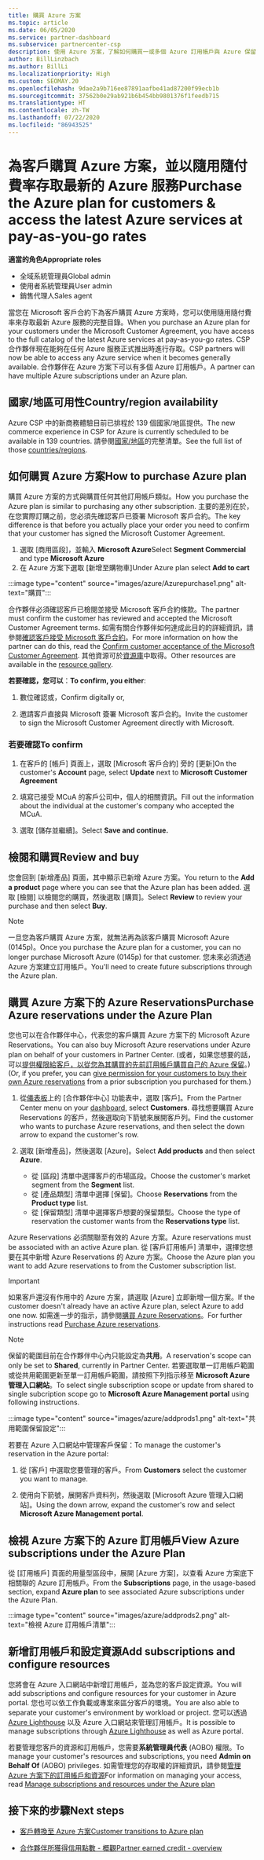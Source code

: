 ```yaml
---
title: 購買 Azure 方案
ms.topic: article
ms.date: 06/05/2020
ms.service: partner-dashboard
ms.subservice: partnercenter-csp
description: 使用 Azure 方案，了解如何購買一或多個 Azure 訂用帳戶與 Azure 保留，以設定資源及檢視或新增訂用帳戶。
author: BillLinzbach
ms.author: BillLi
ms.localizationpriority: High
ms.custom: SEOMAY.20
ms.openlocfilehash: 9dae2a9b716ee87891aafbe41ad87200f99ecb1b
ms.sourcegitcommit: 37562b0e29ab921b6b454bb9801376f1feedb715
ms.translationtype: HT
ms.contentlocale: zh-TW
ms.lasthandoff: 07/22/2020
ms.locfileid: "86943525"
---
```

# <a name="purchase-the-azure-plan-for-customers--access-the-latest-azure-services-at-pay-as-you-go-rates"></a><span data-ttu-id="f0193-103">為客戶購買 Azure 方案，並以隨用隨付費率存取最新的 Azure 服務</span><span class="sxs-lookup"><span data-stu-id="f0193-103">Purchase the Azure plan for customers & access the latest Azure services at pay-as-you-go rates</span></span>

<span data-ttu-id="f0193-104">**適當的角色**</span><span class="sxs-lookup"><span data-stu-id="f0193-104">**Appropriate roles**</span></span>
- <span data-ttu-id="f0193-105">全域系統管理員</span><span class="sxs-lookup"><span data-stu-id="f0193-105">Global admin</span></span>
- <span data-ttu-id="f0193-106">使用者系統管理員</span><span class="sxs-lookup"><span data-stu-id="f0193-106">User admin</span></span>
- <span data-ttu-id="f0193-107">銷售代理人</span><span class="sxs-lookup"><span data-stu-id="f0193-107">Sales agent</span></span>

<span data-ttu-id="f0193-108">當您在 Microsoft 客戶合約下為客戶購買 Azure 方案時，您可以使用隨用隨付費率來存取最新 Azure 服務的完整目錄。</span><span class="sxs-lookup"><span data-stu-id="f0193-108">When you purchase an Azure plan for your customers under the Microsoft Customer Agreement, you have access to the full catalog of the latest Azure services at pay-as-you-go rates.</span></span> <span data-ttu-id="f0193-109">CSP 合作夥伴現在能夠在任何 Azure 服務正式推出時進行存取。</span><span class="sxs-lookup"><span data-stu-id="f0193-109">CSP partners will now be able to access any Azure service when it becomes generally available.</span></span> <span data-ttu-id="f0193-110">合作夥伴在 Azure 方案下可以有多個 Azure 訂用帳戶。</span><span class="sxs-lookup"><span data-stu-id="f0193-110">A partner can have multiple Azure subscriptions under an Azure plan.</span></span> 

## <a name="countryregion-availability"></a><span data-ttu-id="f0193-111">國家/地區可用性</span><span class="sxs-lookup"><span data-stu-id="f0193-111">Country/region availability</span></span>
<span data-ttu-id="f0193-112">Azure CSP 中的新商務體驗目前已排程於 139 個國家/地區提供。</span><span class="sxs-lookup"><span data-stu-id="f0193-112">The new commerce experience in CSP for Azure is currently scheduled to be available in 139 countries.</span></span> <span data-ttu-id="f0193-113">請參閱[國家/地區](https://query.prod.cms.rt.microsoft.com/cms/api/am/binary/RE3QN0x)的完整清單。</span><span class="sxs-lookup"><span data-stu-id="f0193-113">See the full list of those [countries/regions](https://query.prod.cms.rt.microsoft.com/cms/api/am/binary/RE3QN0x).</span></span> 

## <a name="how-to-purchase-azure-plan"></a><span data-ttu-id="f0193-114">如何購買 Azure 方案</span><span class="sxs-lookup"><span data-stu-id="f0193-114">How to purchase Azure plan</span></span>

<span data-ttu-id="f0193-115">購買 Azure 方案的方式與購買任何其他訂用帳戶類似。</span><span class="sxs-lookup"><span data-stu-id="f0193-115">How you purchase the Azure plan is similar to purchasing any other subscription.</span></span> <span data-ttu-id="f0193-116">主要的差別在於，在您實際訂購之前，您必須先確認客戶已簽署 Microsoft 客戶合約。</span><span class="sxs-lookup"><span data-stu-id="f0193-116">The key difference is that before you actually place your order you need to confirm that your customer has signed the Microsoft Customer Agreement.</span></span>

1. <span data-ttu-id="f0193-117">選取 [商用區段]，並輸入 **Microsoft Azure**</span><span class="sxs-lookup"><span data-stu-id="f0193-117">Select **Segment Commercial** and type **Microsoft Azure**</span></span> 
2. <span data-ttu-id="f0193-118">在 Azure 方案下選取 [新增至購物車]</span><span class="sxs-lookup"><span data-stu-id="f0193-118">Under Azure plan select **Add to cart**</span></span>

:::image type="content" source="images/azure/Azurepurchase1.png" alt-text="購買":::

<span data-ttu-id="f0193-120">合作夥伴必須確認客戶已檢閱並接受 Microsoft 客戶合約條款。</span><span class="sxs-lookup"><span data-stu-id="f0193-120">The partner must confirm the customer has reviewed and accepted the Microsoft Customer Agreement terms.</span></span> <span data-ttu-id="f0193-121">如需有關合作夥伴如何達成此目的的詳細資訊，請參閱[確認客戶接受 Microsoft 客戶合約](confirm-customer-agreement.md)。</span><span class="sxs-lookup"><span data-stu-id="f0193-121">For more information on how the partner can do this, read the [Confirm customer acceptance of the Microsoft Customer Agreement](confirm-customer-agreement.md).</span></span> <span data-ttu-id="f0193-122">其他資源可於[資源庫](https://partner.microsoft.com/resources/collection/Microsoft-Customer-Agreement-in-the-CSP-program#/)中取得。</span><span class="sxs-lookup"><span data-stu-id="f0193-122">Other resources are available in the [resource gallery](https://partner.microsoft.com/resources/collection/Microsoft-Customer-Agreement-in-the-CSP-program#/).</span></span>

<span data-ttu-id="f0193-123">**若要確認，您可以**：</span><span class="sxs-lookup"><span data-stu-id="f0193-123">**To confirm, you either**:</span></span> 

1. <span data-ttu-id="f0193-124">數位確認或，</span><span class="sxs-lookup"><span data-stu-id="f0193-124">Confirm digitally or,</span></span>

2. <span data-ttu-id="f0193-125">邀請客戶直接與 Microsoft 簽署 Microsoft 客戶合約。</span><span class="sxs-lookup"><span data-stu-id="f0193-125">Invite the customer to sign the Microsoft Customer Agreement directly with Microsoft.</span></span> 

### <a name="to-confirm"></a><span data-ttu-id="f0193-126">若要確認</span><span class="sxs-lookup"><span data-stu-id="f0193-126">To confirm</span></span> 

1. <span data-ttu-id="f0193-127">在客戶的 [帳戶] 頁面上，選取 [Microsoft 客戶合約] 旁的 [更新]</span><span class="sxs-lookup"><span data-stu-id="f0193-127">On the customer's **Account** page, select **Update** next to **Microsoft Customer Agreement**</span></span>  

2. <span data-ttu-id="f0193-128">填寫已接受 MCuA 的客戶公司中，個人的相關資訊。</span><span class="sxs-lookup"><span data-stu-id="f0193-128">Fill out the information about the individual at the customer's company who accepted the MCuA.</span></span>

3. <span data-ttu-id="f0193-129">選取 [儲存並繼續]。</span><span class="sxs-lookup"><span data-stu-id="f0193-129">Select **Save and continue.**</span></span>  

## <a name="review-and-buy"></a><span data-ttu-id="f0193-130">檢閱和購買</span><span class="sxs-lookup"><span data-stu-id="f0193-130">Review and buy</span></span>

<span data-ttu-id="f0193-131">您會回到 [新增產品] 頁面，其中顯示已新增 Azure 方案。</span><span class="sxs-lookup"><span data-stu-id="f0193-131">You return to the **Add a product** page where you can see that the Azure plan has been added.</span></span> <span data-ttu-id="f0193-132">選取 [檢閱] 以檢閱您的購買，然後選取 [購買]。</span><span class="sxs-lookup"><span data-stu-id="f0193-132">Select **Review** to review your purchase and then select **Buy**.</span></span> 

>[!Note]
><span data-ttu-id="f0193-133">一旦您為客戶購買 Azure 方案，就無法再為該客戶購買 Microsoft Azure (0145p)。</span><span class="sxs-lookup"><span data-stu-id="f0193-133">Once you purchase the Azure plan for a customer, you can no longer purchase Microsoft Azure (0145p) for that customer.</span></span> <span data-ttu-id="f0193-134">您未來必須透過 Azure 方案建立訂用帳戶。</span><span class="sxs-lookup"><span data-stu-id="f0193-134">You'll need to create future subscriptions through the Azure plan.</span></span>

## <a name="purchase-azure-reservations-under-the-azure-plan"></a><span data-ttu-id="f0193-135">購買 Azure 方案下的 Azure Reservations</span><span class="sxs-lookup"><span data-stu-id="f0193-135">Purchase Azure reservations under the Azure Plan</span></span> 
  
<span data-ttu-id="f0193-136">您也可以在合作夥伴中心，代表您的客戶購買 Azure 方案下的 Microsoft Azure Reservations。</span><span class="sxs-lookup"><span data-stu-id="f0193-136">You can also buy Microsoft Azure reservations under Azure plan on behalf of your customers in Partner Center.</span></span> <span data-ttu-id="f0193-137">(或者，如果您想要的話，可以[提供權限給客戶，以從您為其購買的先前訂用帳戶購買自己的 Azure 保留](give-customers-permission.md)。)</span><span class="sxs-lookup"><span data-stu-id="f0193-137">(Or, if you prefer, you can [give permission for your customers to buy their own Azure reservations](give-customers-permission.md) from a prior subscription you purchased for them.)</span></span>

1. <span data-ttu-id="f0193-138">從[儀表板](https://partner.microsoft.com/dashboard/)上的 [合作夥伴中心] 功能表中，選取 [客戶]。</span><span class="sxs-lookup"><span data-stu-id="f0193-138">From the Partner Center menu on your [dashboard](https://partner.microsoft.com/dashboard/), select **Customers**.</span></span> <span data-ttu-id="f0193-139">尋找想要購買 Azure Reservations 的客戶，然後選取向下箭號來展開客戶列。</span><span class="sxs-lookup"><span data-stu-id="f0193-139">Find the customer who wants to purchase Azure reservations, and then select the down arrow to expand the customer's row.</span></span>

2. <span data-ttu-id="f0193-140">選取 [新增產品]，然後選取 [Azure]。</span><span class="sxs-lookup"><span data-stu-id="f0193-140">Select **Add products** and then select **Azure**.</span></span> 

   - <span data-ttu-id="f0193-141">從 [區段] 清單中選擇客戶的市場區段。</span><span class="sxs-lookup"><span data-stu-id="f0193-141">Choose the customer's market segment from the **Segment** list.</span></span>
   - <span data-ttu-id="f0193-142">從 [產品類型] 清單中選擇 [保留]。</span><span class="sxs-lookup"><span data-stu-id="f0193-142">Choose **Reservations** from the **Product type** list.</span></span>
   - <span data-ttu-id="f0193-143">從 [保留類型] 清單中選擇客戶想要的保留類型。</span><span class="sxs-lookup"><span data-stu-id="f0193-143">Choose the type of reservation the customer wants from the **Reservations type** list.</span></span>

<span data-ttu-id="f0193-144">Azure Reservations 必須關聯至有效的 Azure 方案。</span><span class="sxs-lookup"><span data-stu-id="f0193-144">Azure reservations must be associated with an active Azure plan.</span></span> <span data-ttu-id="f0193-145">從 [客戶訂用帳戶] 清單中，選擇您想要在其中新增 Azure Reservations 的 Azure 方案。</span><span class="sxs-lookup"><span data-stu-id="f0193-145">Choose the Azure plan you want to add Azure reservations to from the Customer subscription list.</span></span> 

>[!Important] 
><span data-ttu-id="f0193-146">如果客戶還沒有作用中的 Azure 方案，請選取 [Azure] 立即新增一個方案。</span><span class="sxs-lookup"><span data-stu-id="f0193-146">If the customer doesn't already have an active Azure plan, select Azure to add one now.</span></span> <span data-ttu-id="f0193-147">如需進一步的指示，請參閱[購買 Azure Reservations](azure-reservations-buying.md#purchase-azure-reservations)。</span><span class="sxs-lookup"><span data-stu-id="f0193-147">For further instructions read [Purchase Azure reservations](azure-reservations-buying.md#purchase-azure-reservations).</span></span>

>[!Note]
><span data-ttu-id="f0193-148">保留的範圍目前在合作夥伴中心內只能設定為**共用**。</span><span class="sxs-lookup"><span data-stu-id="f0193-148">A reservation's scope can only be set to **Shared**, currently in Partner Center.</span></span> <span data-ttu-id="f0193-149">若要選取單一訂用帳戶範圍或從共用範圍更新至單一訂用帳戶範圍，請按照下列指示移至 **Microsoft Azure 管理入口網站**。</span><span class="sxs-lookup"><span data-stu-id="f0193-149">To select single subscription scope or update from shared to single subcription scope go to **Microsoft Azure Management portal** using following instructions.</span></span> 

:::image type="content" source="images/azure/addprods1.png" alt-text="共用範圍保留設定":::

<span data-ttu-id="f0193-151">若要在 Azure 入口網站中管理客戶保留：</span><span class="sxs-lookup"><span data-stu-id="f0193-151">To manage the customer's reservation in the Azure portal:</span></span> 

1. <span data-ttu-id="f0193-152">從 [客戶] 中選取您要管理的客戶。</span><span class="sxs-lookup"><span data-stu-id="f0193-152">From **Customers** select the customer you want to manage.</span></span> 

2. <span data-ttu-id="f0193-153">使用向下箭號，展開客戶資料列，然後選取 [Microsoft Azure 管理入口網站]。</span><span class="sxs-lookup"><span data-stu-id="f0193-153">Using the down arrow, expand the customer's row and select **Microsoft Azure Management portal**.</span></span>  
 
## <a name="view-azure-subscriptions-under-the-azure-plan"></a><span data-ttu-id="f0193-154">檢視 Azure 方案下的 Azure 訂用帳戶</span><span class="sxs-lookup"><span data-stu-id="f0193-154">View Azure subscriptions under the Azure Plan</span></span>

<span data-ttu-id="f0193-155">從 [訂用帳戶] 頁面的用量型區段中，展開 [Azure 方案]，以查看 Azure 方案底下相關聯的 Azure 訂用帳戶。</span><span class="sxs-lookup"><span data-stu-id="f0193-155">From the **Subscriptions** page, in the usage-based section, expand **Azure plan** to see associated Azure subscriptions under the Azure Plan.</span></span>

:::image type="content" source="images/azure/addprods2.png" alt-text="檢視 Azure 訂用帳戶清單"::: 


## <a name="add-subscriptions-and-configure-resources"></a><span data-ttu-id="f0193-157">新增訂用帳戶和設定資源</span><span class="sxs-lookup"><span data-stu-id="f0193-157">Add subscriptions and configure resources</span></span>

<span data-ttu-id="f0193-158">您將會在 Azure 入口網站中新增訂用帳戶，並為您的客戶設定資源。</span><span class="sxs-lookup"><span data-stu-id="f0193-158">You will add subscriptions and configure resources for your customer in Azure portal.</span></span> <span data-ttu-id="f0193-159">您也可以依工作負載或專案來區分客戶的環境。</span><span class="sxs-lookup"><span data-stu-id="f0193-159">You are also able to separate your customer's environment by workload or project.</span></span> <span data-ttu-id="f0193-160">您可以透過 [Azure Lighthouse](https://azure.microsoft.com/services/azure-lighthouse/) 以及 Azure 入口網站來管理訂用帳戶。</span><span class="sxs-lookup"><span data-stu-id="f0193-160">It is possible to manage subscriptions through [Azure Lighthouse](https://azure.microsoft.com/services/azure-lighthouse/) as well as Azure portal.</span></span> 

<span data-ttu-id="f0193-161">若要管理您客戶的資源和訂用帳戶，您需要**系統管理員代表** (AOBO) 權限。</span><span class="sxs-lookup"><span data-stu-id="f0193-161">To manage your customer's resources and subscriptions, you need **Admin on Behalf Of** (AOBO) privileges.</span></span> <span data-ttu-id="f0193-162">如需管理您的存取權的詳細資訊，請參閱[管理 Azure 方案下的訂用帳戶和資源](azure-plan-manage.md)</span><span class="sxs-lookup"><span data-stu-id="f0193-162">For information on managing your access, read [Manage subscriptions and resources under the Azure plan](azure-plan-manage.md)</span></span>

## <a name="next-steps"></a><span data-ttu-id="f0193-163">接下來的步驟</span><span class="sxs-lookup"><span data-stu-id="f0193-163">Next steps</span></span>

- [<span data-ttu-id="f0193-164">客戶轉換至 Azure 方案</span><span class="sxs-lookup"><span data-stu-id="f0193-164">Customer transitions to Azure plan</span></span>](azure-plan-transition.md)

- [<span data-ttu-id="f0193-165">合作夥伴所獲得信用點數 - 概觀</span><span class="sxs-lookup"><span data-stu-id="f0193-165">Partner earned credit - overview</span></span>](partner-earned-credit.md)
